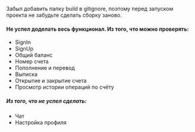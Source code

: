 Забыл добавить папку build в gitignore, поэтому перед запуском проекта не забудьте сделать сборку заново.

#### Не успел доделать весь функционал. Из того, что можно проверять:  
* SignIn
* SignUp
* Общий баланс
* Номер счета
* Пополнение и перевод
* Выписка
* Открытие и закрытие счета
* Просмотр истории операций по счёту  

##### Из того, что не успел сделать: 
* Чат
* Настройка профиля
